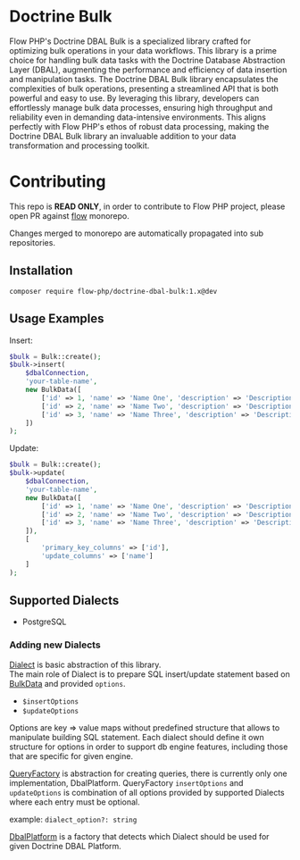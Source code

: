 # Doctrine Bulk

Flow PHP's Doctrine DBAL Bulk is a specialized library crafted for optimizing bulk operations in your data workflows.
This library is a prime choice for handling bulk data tasks with the Doctrine Database Abstraction Layer (DBAL),
augmenting the performance and efficiency of data insertion and manipulation tasks. The Doctrine DBAL Bulk library
encapsulates the complexities of bulk operations, presenting a streamlined API that is both powerful and easy to use. By
leveraging this library, developers can effortlessly manage bulk data processes, ensuring high throughput and
reliability even in demanding data-intensive environments. This aligns perfectly with Flow PHP's ethos of robust data
processing, making the Doctrine DBAL Bulk library an invaluable addition to your data transformation and processing
toolkit.

# Contributing

This repo is **READ ONLY**, in order to contribute to Flow PHP project, please
open PR against [flow](https://github.com/flow-php/flow) monorepo.

Changes merged to monorepo are automatically propagated into sub repositories.

## Installation

```
composer require flow-php/doctrine-dbal-bulk:1.x@dev
```

## Usage Examples

Insert:

```php
$bulk = Bulk::create();
$bulk->insert(
    $dbalConnection,
    'your-table-name',
    new BulkData([
        ['id' => 1, 'name' => 'Name One', 'description' => 'Description One'],
        ['id' => 2, 'name' => 'Name Two', 'description' => 'Description Two'],
        ['id' => 3, 'name' => 'Name Three', 'description' => 'Description Three'],
    ])
);

```

Update:

```php
$bulk = Bulk::create();
$bulk->update(
    $dbalConnection,
    'your-table-name',
    new BulkData([
        ['id' => 1, 'name' => 'Name One', 'description' => 'Description One'],
        ['id' => 2, 'name' => 'Name Two', 'description' => 'Description Two'],
        ['id' => 3, 'name' => 'Name Three', 'description' => 'Description Three'],
    ]),
    [
        'primary_key_columns' => ['id'],
        'update_columns' => ['name']
    ]
);

```

## Supported Dialects

* PostgreSQL

### Adding new Dialects

[Dialect](src/Flow/Doctrine/Bulk/Dialect/Dialect.php) is basic abstraction of this library.  
The main role of Dialect is to prepare SQL insert/update statement based
on [BulkData](src/Flow/Doctrine/Bulk/BulkData.php)
and provided `options`.

* `$insertOptions`
* `$updateOptions`

Options are key => value maps without predefined structure that allows to manipulate building SQL statement.
Each dialect should define it own structure for options in order to support db engine features, including those
that are specific for given engine.

[QueryFactory](src/Flow/Doctrine/Bulk/QueryFactory.php) is abstraction for creating queries, there is currently only one
implementation, DbalPlatform. QueryFactory `insertOptions` and `updateOptions` is combination of all options provided
by supported Dialects where each entry must be optional.

example:
`dialect_option?: string`

[DbalPlatform](src/Flow/Doctrine/Bulk/DbalPlatform.php) is a factory that detects which Dialect should be used for given
Doctrine DBAL Platform. 